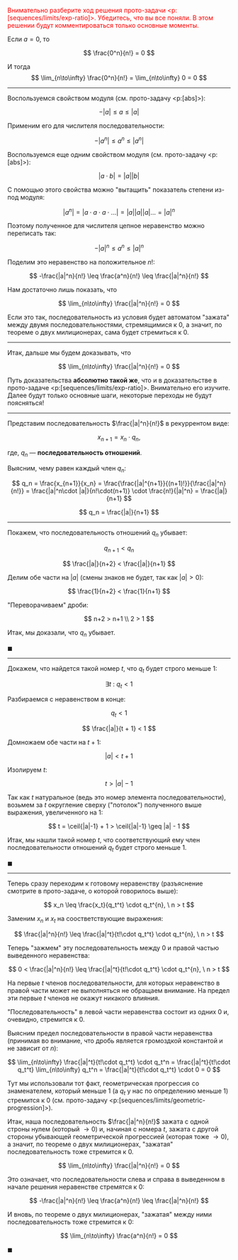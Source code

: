<span style="color: red;">Внимательно разберите ход решения прото-задачи <p:[sequences/limits/exp-ratio]>. Убедитесь, что вы все поняли. В этом решении будут комментироваться только основные моменты.</span>

Если $a=0$, то

$$ \frac{0^n}{n!} = 0 $$

И тогда
$$ \lim_{n\to\infty} \frac{0^n}{n!} = \lim_{n\to\infty} 0 = 0 $$

---

Воспользуемся свойством модуля (см. прото-задачу <p:[abs]>):

$$ -|a| \leq a \leq |a| $$

Применим его для числителя последовательности:

$$ -|a^n| \leq a^n \leq |a^n| $$

Воспользуемся еще одним свойством модуля (см. прото-задачу <p:[abs]>):

$$ |a\cdot b| = |a||b| $$

С помощью этого свойства можно "вытащить" показатель степени из-под модуля:

$$ |a^n| = |a\cdot a\cdot a\cdot\ldots| = |a||a||a|\ldots = |a|^n $$

Поэтому полученное для числителя цепное неравенство можно переписать так:

$$ -|a|^n \leq a^n \leq |a|^n $$

Поделим это неравенство на положительное $n!$:

$$ -\frac{|a|^n}{n!} \leq \frac{a^n}{n!} \leq \frac{|a|^n}{n!} $$

Нам достаточно лишь показать, что

$$ \lim_{n\to\infty} \frac{|a|^n}{n!} = 0 $$

Если это так, последовательность из условия будет автоматом "зажата" между двумя последовательностями, стремящимися к $0$, а значит, по теореме о двух милиционерах, сама будет стремиться к $0$.

---

Итак, дальше мы будем доказывать, что

$$ \lim_{n\to\infty} \frac{|a|^n}{n!} = 0 $$

Путь доказательства **абсолютно такой же**, что и в доказательстве в прото-задаче <p:[sequences/limits/exp-ratio]>.
Внимательно его изучите. Далее будут только основные шаги, некоторые переходы не будут поясняться!

---

Представим последовательность $\frac{|a|^n}{n!}$ в рекуррентом виде:

$$ x_{n+1} = x_n\cdot q_n, $$

где, $q_n$ — **последовательность отношений**.

Выясним, чему равен каждый член $q_n$:

$$ q_n = \frac{x_{n+1}}{x_n} = \frac{\frac{|a|^{n+1}}{(n+1)!}}{\frac{|a|^n}{n!}} = \frac{|a|^n\cdot |a|}{n!\cdot(n+1)} \cdot \frac{n!}{|a|^n} = \frac{|a|}{n+1} $$

$$ q_n = \frac{|a|}{n+1} $$

---

Покажем, что последовательность отношений $q_n$ убывает:

$$ q_{n+1} < q_n $$

$$ \frac{|a|}{n+2} < \frac{|a|}{n+1} $$

Делим обе части на $|a|$ (смены знаков не будет, так как $|a|>0$):

$$ \frac{1}{n+2} < \frac{1}{n+1} $$

"Переворачиваем" дроби:

$$ n+2 > n+1 \\ 2 > 1 $$

Итак, мы доказали, что $q_n$ убывает.

$\blacksquare$

---

Докажем, что найдется такой номер $t$, что $q_t$ будет строго меньше $1$:

$$ \exists t \ : \ q_t < 1 $$

Разбираемся с неравенством в конце:

$$ q_t < 1 $$

$$ \frac{|a|}{t + 1} < 1 $$

Домножаем обе части на $t+1$:

$$ |a| < t +1 $$

Изолируем $t$:

$$ t > |a| - 1 $$

Так как $t$ натуральное (ведь это номер элемента последовательности), возьмем за $t$ округление сверху ("потолок") полученного выше выражения, увеличенного на $1$:

$$ t = \ceil{|a|-1} + 1 > \ceil{|a|-1} \geq |a| - 1 $$

Итак, мы нашли такой номер $t$, что соответствующий ему член последовательности отношений $q_t$ будет строго меньше $1$.

$\blacksquare$

---

Теперь сразу переходим к готовому неравенству (разъяснение смотрите в прото-задаче, о которой говорилось выше):

$$ x_n \leq \frac{x_t}{q_t^t} \cdot q_t^{n}, \ n > t $$

Заменим $x_n$ и $x_t$ на соостветствующие выражения:

$$ \frac{|a|^n}{n!} \leq \frac{|a|^t}{t!\cdot q_t^t} \cdot q_t^{n}, \ n > t $$

Теперь "зажмем" эту последовательность между $0$ и правой частью выведенного неравенства:

$$ 0 < \frac{|a|^n}{n!} \leq \frac{|a|^t}{t!\cdot q_t^t} \cdot q_t^{n}, \ n > t $$

На первые $t$ членов последовательности, для которых неравенство в правой части может не выполняться не обращаем внимание.
На предел эти первые $t$ членов не окажут никакого влияния.

"Последовательность" в левой части неравенства состоит из одних $0$ и, очевидно, стремится к $0$.

Выясним предел последовательности в правой части неравенства (принимая во внимание, что дробь является громоздкой константой и не зависит от $n$):

$$ \lim_{n\to\infty} \frac{|a|^t}{t!\cdot q_t^t} \cdot q_t^n = \frac{|a|^t}{t!\cdot q_t^t} \lim_{n\to\infty} q_t^n = \frac{|a|^t}{t!\cdot q_t^t} \cdot 0 = 0 $$

Тут мы использовали тот факт, геометрическая прогрессия со знаменателем, который меньше $1$ (а $q_t$ у нас по определению меньше $1$) стремится к $0$ (см. прото-задачу <p:[sequences/limits/geometric-progression]>).

Итак, наша последовательность $\frac{|a|^n}{n!}$ зажата с одной строны нулем (который $\to 0$) и, начиная с номера $t$, зажата с другой стороны убывающей геометрической прогрессией (которая тоже $\to 0$), а значит, по теореме о двух
милиционерах, "зажатая" последовательность тоже стремится к $0$.

$$ \lim_{n\to\infty} \frac{|a|^n}{n!} = 0 $$

Это означает, что последовательности слева и справа в выведенном в начале решения неравенстве стремятся к $0$:

$$ -\frac{|a|^n}{n!} \leq \frac{a^n}{n!} \leq \frac{|a|^n}{n!} $$

И вновь, по теореме о двух милиционерах, "зажатая" между ними последовательность тоже стремится к $0$:

$$ \lim_{n\to\infty} \frac{a^n}{n!} = 0 $$

$\blacksquare$